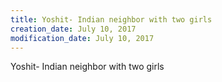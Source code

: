 ```yaml
---
title: Yoshit- Indian neighbor with two girls
creation_date: July 10, 2017
modification_date: July 10, 2017
---
```



Yoshit- Indian neighbor with two girls 
